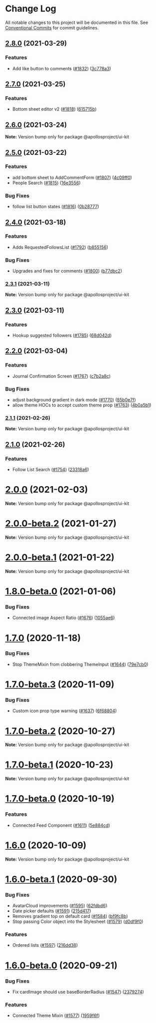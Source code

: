 # Change Log

All notable changes to this project will be documented in this file.
See [Conventional Commits](https://conventionalcommits.org) for commit guidelines.

## [2.8.0](https://github.com/apollosproject/apollos-apps/compare/v2.7.0...v2.8.0) (2021-03-29)


### Features

* Add like button to comments ([#1832](https://github.com/apollosproject/apollos-apps/issues/1832)) ([3c778a3](https://github.com/apollosproject/apollos-apps/commit/3c778a35b8eebee39ce5a118894343d13ac79114))



## [2.7.0](https://github.com/apollosproject/apollos-apps/compare/v2.6.0...v2.7.0) (2021-03-25)


### Features

* Bottom sheet editor v2 ([#1818](https://github.com/apollosproject/apollos-apps/issues/1818)) ([615715b](https://github.com/apollosproject/apollos-apps/commit/615715b9fe0d7cba49dbe3abd895194891e017ad))



## [2.6.0](https://github.com/apollosproject/apollos-apps/compare/v2.5.0...v2.6.0) (2021-03-24)

**Note:** Version bump only for package @apollosproject/ui-kit





## [2.5.0](https://github.com/apollosproject/apollos-apps/compare/v2.4.0...v2.5.0) (2021-03-22)


### Features

* add bottom sheet to AddCommentForm ([#1807](https://github.com/apollosproject/apollos-apps/issues/1807)) ([4c09ff0](https://github.com/apollosproject/apollos-apps/commit/4c09ff0382c60aa011080407de5a6443d5b35db5))
* People Search ([#1815](https://github.com/apollosproject/apollos-apps/issues/1815)) ([16e3556](https://github.com/apollosproject/apollos-apps/commit/16e35562198d9b0049e067075c53f9f9aab0d25f))


### Bug Fixes

* follow list button states ([#1816](https://github.com/apollosproject/apollos-apps/issues/1816)) ([0b28777](https://github.com/apollosproject/apollos-apps/commit/0b287776e7a05c02dc68e1e67a9503d69f70f1c5))



## [2.4.0](https://github.com/apollosproject/apollos-apps/compare/v2.3.1...v2.4.0) (2021-03-18)


### Features

* Adds RequestedFollowsList  ([#1792](https://github.com/apollosproject/apollos-apps/issues/1792)) ([b855156](https://github.com/apollosproject/apollos-apps/commit/b85515670375785deb366c787819020656aee29c))


### Bug Fixes

* Upgrades and fixes for comments ([#1800](https://github.com/apollosproject/apollos-apps/issues/1800)) ([b77dbc2](https://github.com/apollosproject/apollos-apps/commit/b77dbc28af621190173e7c82e0e4295abc047109))



### [2.3.1](https://github.com/apollosproject/apollos-apps/compare/v2.3.0...v2.3.1) (2021-03-11)

**Note:** Version bump only for package @apollosproject/ui-kit





## [2.3.0](https://github.com/apollosproject/apollos-apps/compare/v2.2.0...v2.3.0) (2021-03-11)


### Features

* Hookup suggested followers ([#1785](https://github.com/apollosproject/apollos-apps/issues/1785)) ([68d042d](https://github.com/apollosproject/apollos-apps/commit/68d042de2999aa466f7460263db6ec273cceafe4))



## [2.2.0](https://github.com/apollosproject/apollos-apps/compare/v2.1.1...v2.2.0) (2021-03-04)


### Features

* Journal Confirmation Screen ([#1767](https://github.com/apollosproject/apollos-apps/issues/1767)) ([c7b2a8c](https://github.com/apollosproject/apollos-apps/commit/c7b2a8cc498c007f22ae84b8179eab04508d14ce))


### Bug Fixes

* adjust background gradient in dark mode ([#1770](https://github.com/apollosproject/apollos-apps/issues/1770)) ([85b0e7f](https://github.com/apollosproject/apollos-apps/commit/85b0e7f03dac7b15bff49907db98fd49289dc1f1))
* allow theme HOCs to accept custom theme prop ([#1763](https://github.com/apollosproject/apollos-apps/issues/1763)) ([4b0a5b1](https://github.com/apollosproject/apollos-apps/commit/4b0a5b1f82e1e1e83ea30ccec75b0ab18f29a38f))



### [2.1.1](https://github.com/apollosproject/apollos-apps/compare/v2.1.0...v2.1.1) (2021-02-26)

**Note:** Version bump only for package @apollosproject/ui-kit





## [2.1.0](https://github.com/apollosproject/apollos-apps/compare/v2.0.1-canary.0...v2.1.0) (2021-02-26)


### Features

* Follow List Search ([#1754](https://github.com/apollosproject/apollos-apps/issues/1754)) ([23318a6](https://github.com/apollosproject/apollos-apps/commit/23318a6fa5719fab421f5f32cccf7df54d65870f))



# [2.0.0](https://github.com/apollosproject/apollos-apps/compare/v2.0.0-beta.4...v2.0.0) (2021-02-03)

**Note:** Version bump only for package @apollosproject/ui-kit





# [2.0.0-beta.2](https://github.com/apollosproject/apollos-apps/compare/v2.0.0-beta.1...v2.0.0-beta.2) (2021-01-27)

**Note:** Version bump only for package @apollosproject/ui-kit





# [2.0.0-beta.1](https://github.com/apollosproject/apollos-apps/compare/v2.0.0-beta.0...v2.0.0-beta.1) (2021-01-22)

**Note:** Version bump only for package @apollosproject/ui-kit





# [1.8.0-beta.0](https://github.com/apollosproject/apollos-apps/compare/v1.7.0...v1.8.0-beta.0) (2021-01-06)


### Bug Fixes

* Connected image Aspect Ratio ([#1676](https://github.com/apollosproject/apollos-apps/issues/1676)) ([1055ae6](https://github.com/apollosproject/apollos-apps/commit/1055ae6))





# [1.7.0](https://github.com/apollosproject/apollos-apps/compare/v1.7.0-beta.3...v1.7.0) (2020-11-18)


### Bug Fixes

* Stop ThemeMixin from clobbering ThemeInput ([#1644](https://github.com/apollosproject/apollos-apps/issues/1644)) ([79e7cb0](https://github.com/apollosproject/apollos-apps/commit/79e7cb0))





# [1.7.0-beta.3](https://github.com/apollosproject/apollos-apps/compare/v1.7.0-beta.2...v1.7.0-beta.3) (2020-11-09)


### Bug Fixes

* Custom icon prop type warning ([#1637](https://github.com/apollosproject/apollos-apps/issues/1637)) ([6f68804](https://github.com/apollosproject/apollos-apps/commit/6f68804))





# [1.7.0-beta.2](https://github.com/apollosproject/apollos-apps/compare/v1.7.0-beta.1...v1.7.0-beta.2) (2020-10-27)

**Note:** Version bump only for package @apollosproject/ui-kit





# [1.7.0-beta.1](https://github.com/apollosproject/apollos-apps/compare/v1.7.0-beta.0...v1.7.0-beta.1) (2020-10-23)

**Note:** Version bump only for package @apollosproject/ui-kit





# [1.7.0-beta.0](https://github.com/apollosproject/apollos-apps/compare/v1.6.0...v1.7.0-beta.0) (2020-10-19)


### Features

* Connected Feed Component ([#1611](https://github.com/apollosproject/apollos-apps/issues/1611)) ([5e884cd](https://github.com/apollosproject/apollos-apps/commit/5e884cd))





# [1.6.0](https://github.com/apollosproject/apollos-apps/compare/v1.6.0-beta.1...v1.6.0) (2020-10-09)

**Note:** Version bump only for package @apollosproject/ui-kit





# [1.6.0-beta.1](https://github.com/apollosproject/apollos-apps/compare/v1.6.0-beta.0...v1.6.0-beta.1) (2020-09-30)


### Bug Fixes

* AvatarCloud improvements ([#1595](https://github.com/apollosproject/apollos-apps/issues/1595)) ([62fdbd6](https://github.com/apollosproject/apollos-apps/commit/62fdbd6))
* Date picker defaults ([#1591](https://github.com/apollosproject/apollos-apps/issues/1591)) ([215d417](https://github.com/apollosproject/apollos-apps/commit/215d417))
* Removes gradient top on default card ([#1584](https://github.com/apollosproject/apollos-apps/issues/1584)) ([bf9fc8b](https://github.com/apollosproject/apollos-apps/commit/bf9fc8b))
* Stop passing Color object into the Stylesheet ([#1579](https://github.com/apollosproject/apollos-apps/issues/1579)) ([d0df9f0](https://github.com/apollosproject/apollos-apps/commit/d0df9f0))


### Features

* Ordered lists ([#1597](https://github.com/apollosproject/apollos-apps/issues/1597)) ([216dd38](https://github.com/apollosproject/apollos-apps/commit/216dd38))





# [1.6.0-beta.0](https://github.com/apollosproject/apollos-apps/compare/v1.5.0...v1.6.0-beta.0) (2020-09-21)


### Bug Fixes

* Fix cardImage should use baseBorderRadius ([#1547](https://github.com/apollosproject/apollos-apps/issues/1547)) ([2379274](https://github.com/apollosproject/apollos-apps/commit/2379274))


### Features

* Connected Theme Mixin ([#1577](https://github.com/apollosproject/apollos-apps/issues/1577)) ([1959f6f](https://github.com/apollosproject/apollos-apps/commit/1959f6f))
